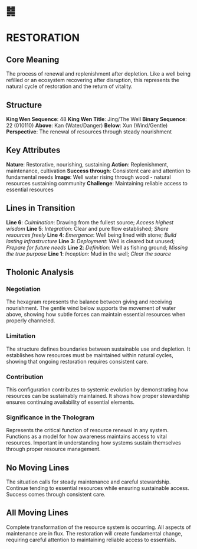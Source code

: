 # ䷯
# RESTORATION

## Core Meaning
The process of renewal and replenishment after depletion. Like a well being refilled or an ecosystem recovering after disruption, this represents the natural cycle of restoration and the return of vitality.

## Structure
**King Wen Sequence**: 48
**King Wen Title**: Jing/The Well
**Binary Sequence**: 22 (010110)
**Above**: Kan (Water/Danger)
**Below**: Xun (Wind/Gentle)
**Perspective**: The renewal of resources through steady nourishment

## Key Attributes
**Nature**: Restorative, nourishing, sustaining
**Action**: Replenishment, maintenance, cultivation
**Success through**: Consistent care and attention to fundamental needs
**Image**: Well water rising through wood - natural resources sustaining community
**Challenge**: Maintaining reliable access to essential resources

## Lines in Transition
**Line 6**: *Culmination*: Drawing from the fullest source; *Access highest wisdom*
**Line 5**: *Integration*: Clear and pure flow established; *Share resources freely*
**Line 4**: *Emergence*: Well being lined with stone; *Build lasting infrastructure*
**Line 3**: *Deployment*: Well is cleared but unused; *Prepare for future needs*
**Line 2**: *Definition*: Well as fishing ground; *Missing the true purpose*
**Line 1**: *Inception*: Mud in the well; *Clear the source*

## Tholonic Analysis
### Negotiation
The hexagram represents the balance between giving and receiving nourishment. The gentle wind below supports the movement of water above, showing how subtle forces can maintain essential resources when properly channeled.

### Limitation
The structure defines boundaries between sustainable use and depletion. It establishes how resources must be maintained within natural cycles, showing that ongoing restoration requires consistent care.

### Contribution
This configuration contributes to systemic evolution by demonstrating how resources can be sustainably maintained. It shows how proper stewardship ensures continuing availability of essential elements.

### Significance in the Thologram
Represents the critical function of resource renewal in any system. Functions as a model for how awareness maintains access to vital resources. Important in understanding how systems sustain themselves through proper resource management.

## No Moving Lines
The situation calls for steady maintenance and careful stewardship. Continue tending to essential resources while ensuring sustainable access. Success comes through consistent care.

## All Moving Lines
Complete transformation of the resource system is occurring. All aspects of maintenance are in flux. The restoration will create fundamental change, requiring careful attention to maintaining reliable access to essentials.